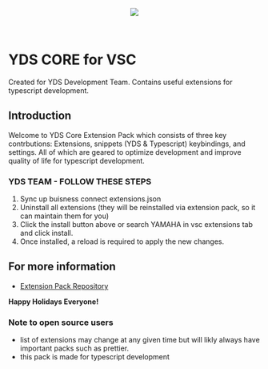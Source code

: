 <p align="center">
  <a href=https://www.yamahamotorsports.com>
    <img src=https://www.yamaha.com/us/library/images/logos/yamaha-color-purple.svg >
  </a>
</p>
 
&nbsp;
# YDS CORE for VSC

Created for YDS Development Team. Contains useful extensions for typescript development.

## Introduction

Welcome to YDS Core Extension Pack which consists of three key contrbutions: Extensions, snippets (YDS & Typescript) keybindings, and settings. All of which are geared to optimize development and improve quality of life for typescript development.

### YDS TEAM - FOLLOW THESE STEPS

1. Sync up buisness connect extensions.json
2. Uninstall all extensions (they will be reinstalled via extension pack, so it can maintain them for you)
3. Click the install button above or search YAMAHA in vsc extensions tab and click install.
4. Once installed, a reload is required to apply the new changes.

## For more information

- [Extension Pack Repository](https://github.com/XYIAN/yamaha-extensionPack)

**Happy Holidays Everyone!**

### Note to open source users

- list of extensions may change at any given time but will likly always have important packs such as prettier.
- this pack is made for typescript development
